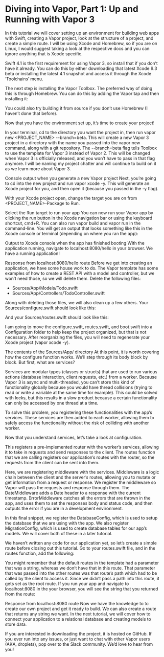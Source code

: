# Diving into Vapor, Part 1: Up and Running with Vapor 3

In this tutorial we will cover setting up an environment for building web apps with Swift, creating a Vapor project, look at the structure of a project, and create a simple route. I will be using Xcode and Homebrew, so if you are on Linux, I would suggest taking a look at the respective docs and you can ignore anything that is Xcode specific.

Swift 4.1 is the first requirement for using Vapor 3, so install that if you don’t have it already. You can do this by either downloading that latest Xcode 9.3 beta or installing the latest 4.1 snapshot and access it through the Xcode ‘Toolchains’ menu.

The next step is installing the Vapor Toolbox. The preferred way of doing this is through Homebrew. You can do this by adding the Vapor tap and then installing it:


You could also try building it from source if you don’t use Homebrew (I haven’t done that before).

Now that you have the environment set up, it’s time to create your project!

In your terminal, cd to the directory you want the project in, then run vapor new <PROJECT_NAME> --branch=beta. This will create a new Vapor 3 project in a directory with the name you passed into the vapor new command, along with a git repository. The --branch=beta flag tells Toolbox to use the template for Vapor 3 instead of Vapor 2. This will be changed when Vapor 3 is officially released, and you won’t have to pass in that flag anymore. I will be naming my project chatter and will continue to build on it as we learn more about Vapor 3.


Console output when you generate a new Vapor project
Next, you’re going to cd into the new project and run vapor xcode -y. This will generate an Xcode project for you, and then open it (because you passed in the -y flag).

With your Xcode project open, change the target you are on from <PROJECT_NAME>-Package to Run.


Select the Run target to run your app
You can now run your Vapor app by clicking the run button in the Xcode navigation bar or using the keyboard shortcut, cmd+R. You can also run vapor build and vapor run in the command-line. You will get an output that looks something like this in the Xcode console or terminal (depending on where you ran the app):


Output to Xcode console when the app has finished booting
With the application running, navigate to localhost:8080/hello in your browser. We have a running application!


Response from localhost:8080/hello route
Before we get into creating an application, we have some house work to do. The Vapor template has some examples of how to create a REST API with a model and controller, but we won’t need those, so we will delete them. Delete the following files:

- Sources/App/Models/Todo.swift
- Sources/App/Controllers/TodoController.swift

Along with deleting those files, we will also clean up a few others. Your Sources/configure.swift should look like this:


And your Sources/routes.swift should look like this:


I am going to move the configure.swift, routes.swift, and boot.swift into a Configuration folder to help keep the project organized, but that is not necessary. After reorganizing the files, you will need to regenerate your Xcode project (vapor xcode -y).


The contents of the Sources/App/ directory
At this point, it is worth covering how the configure function works. We’ll step through its body block by block. But first, what are services?

Services are modular types (classes or structs) that are used to run various actions (database interaction, client requests, etc.) from a worker. Because Vapor 3 is async and multi-threaded, you can’t store this kind of functionality globally because you would have thread collisions (trying to read or write a variable at the same time for example). This could be solved with locks, but this results in a slow product because a certain functionality can only be accessed by one thread at a time.

To solve this problem, you registering these functionalities with the app’s services. These services are then added to each worker, allowing them to safely access the functionality without the risk of colliding with another worker.

Now that you understand services, let’s take a look at configuration.


This registers a pre-implemented router with the worker’s services, allowing it to take in requests and send responses to the client. The routes function that we are calling registers our application’s routes with the router, so the requests from the client can be sent into them.


Here, we are registering middleware with the services. Middleware is a logic chain between the client and the server’s routes, allowing you to mutate or get information from a request or response. We register the middleware so Vapor will pass the requests and response through them. The DateMiddleware adds a Date header to a response with the current timestamp. ErrorMiddleware catches all the errors that are thrown in the app, and uses them to set the responses body and status code, and then outputs the error if you are in a development environment.


In this final snippet, we register the DatabaseConfig, which is used to setup the database that we are using with the app. We also register MigrationConfig, which is used to create database tables for our app’s models. We will cover both of these in a later tutorial.

We haven’t written any code for our application yet, so let’s create a simple route before closing out this tutorial. Go to your routes.swift file, and in the routes function, add the following:


You might remember that the default routes in the template had a parameter that was a string, whereas we don’t have that in this route. That parameter that was passed into the other routes was that route’s path which had to be called by the client to access it. Since we didn’t pass a path into this route, it gets set as the root route. If you run your app and navigate to localhost:8080 in the your browser, you will see the string that you returned from the route:


Response from localhost:8080 route
Now we have the knowledge to to create our own project and get it ready to build. We can also create a route that returns any string we want. In the next tutorial, we will cover how to connect your application to a relational database and creating models to store data.

If you are interested in downloading the project, it is hosted on GitHub. If you ever run into any issues, or just want to chat with other Vapor users (AKA, droplets), pop over to the Slack community. We’d love to hear from you!